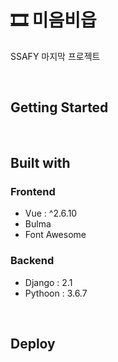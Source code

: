 # 🎞 미음비읍

SSAFY 마지막 프로젝트

&nbsp;
## Getting Started

&nbsp;
## Built with
### Frontend
- Vue : ^2.6.10
- Bulma
- Font Awesome

### Backend
- Django : 2.1
- Pythoon : 3.6.7

&nbsp;
## Deploy
